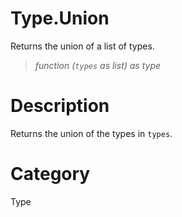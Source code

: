 ﻿# Type.Union
Returns the union of a list of types.
> _function (<code>types</code> as list) as type_
# Description 
Returns the union of the types in <code>types</code>.

# Category 
Type

